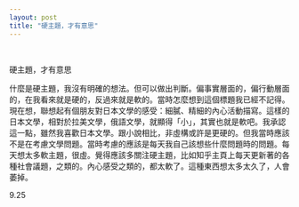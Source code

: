 ```yaml
---
layout: post
title: "硬主題，才有意思"
---
```


  
&nbsp;
&nbsp;


硬主題，才有意思

什麼是硬主題，我沒有明確的想法。但可以做出判斷。偏事實層面的，偏行動層面的，在我看來就是硬的，反過來就是軟的。當時怎麼想到這個標題我已經不記得。現在想，聯想起有個朋友對日本文學的感受：細膩、精細的內心活動描寫。這樣的日本文學，相對於拉美文學，俄語文學，就顯得「小」，其實也就是軟吧。我承認這一點，雖然我喜歡日本文學。跟小說相比，非虛構或許是更硬的。但我當時應該不是在考慮文學問題。當時考慮的應該是每天我自己該想些什麼問題時的問題。每天想太多軟主題，很虛。覺得應該多關注硬主題，比如知乎主頁上每天更新著的各種社會議題，之類的。內心感受之類的，都太軟了。這種東西想太多太久了，人會萎掉。

9.25
